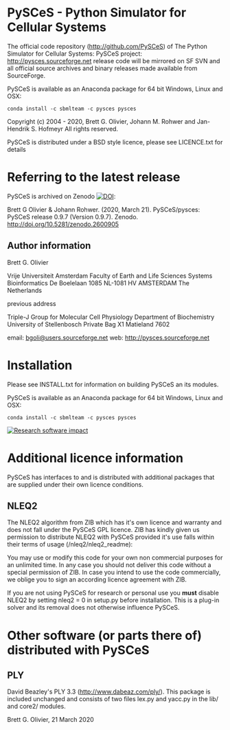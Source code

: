 # PySCeS - Python Simulator for Cellular Systems

The official code repository (http://github.com/PySCeS) of The Python Simulator for Cellular Systems: PySCeS project: http://pysces.sourceforge.net release code will be mirrored on SF SVN and all official source archives and binary releases made available from SourceForge.

PySCeS is available as an Anaconda package for 64 bit Windows, Linux and OSX:

```
conda install -c sbmlteam -c pysces pysces

```

Copyright (c) 2004 - 2020, Brett G. Olivier, Johann M. Rohwer and Jan-Hendrik S. Hofmeyr
All rights reserved.

PySCeS is distributed under a BSD style licence, please see LICENCE.txt for details

# Referring to the latest release

PySCeS is archived on Zenodo [![DOI](https://zenodo.org/badge/DOI/10.5281/zenodo.2600906.svg)](https://doi.org/10.5281/zenodo.2600906):

 Brett G Olivier & Johann Rohwer. (2020, March 21). PySCeS/pysces: PySCeS release 0.9.7 (Version 0.9.7). Zenodo. http://doi.org/10.5281/zenodo.2600905


## Author information

Brett G. Olivier

Vrije Universiteit Amsterdam
Faculty of Earth and Life Sciences
Systems Bioinformatics
De Boelelaan 1085
NL-1081 HV AMSTERDAM
The Netherlands

previous address

Triple-J Group for Molecular Cell Physiology
Department of Biochemistry
University of Stellenbosch
Private Bag X1
Matieland
7602

email: bgoli@users.sourceforge.net
web:   http://pysces.sourceforge.net

# Installation

Please see INSTALL.txt for information on building PySCeS an its modules.

PySCeS is available as an Anaconda package for 64 bit Windows, Linux and OSX:

```
conda install -c sbmlteam -c pysces pysces
```

[![Research software impact](http://depsy.org/api/package/pypi/PySCeS/badge.svg)](http://depsy.org/package/python/PySCeS)

# Additional licence information

PySCeS has interfaces to and is distributed with additional packages that
are supplied under their own licence conditions.

## NLEQ2

The NLEQ2 algorithm from ZIB which has it's own licence and warranty
and does not fall under the PySCeS GPL licence. ZIB has kindly given us
permission to distribute NLEQ2 with PySCeS provided it's use falls
within their terms of usage (/nleq2/nleq2_readme):

You may use or modify this code for your own non commercial
purposes for an unlimited time.
In any case you should not deliver this code without a special
permission of ZIB.
In case you intend to use the code commercially, we oblige you
to sign an according licence agreement with ZIB.

If you are not using PySCeS for research or personal use you **must** disable
NLEQ2 by setting nleq2 = 0 in setup.py before installation. This is a plug-in
solver and its removal does not otherwise influence PySCeS.

# Other software (or parts there of) distributed with PySCeS

## PLY

David Beazley's PLY 3.3 (http://www.dabeaz.com/ply/). This package is included
unchanged and consists of two files lex.py and yacc.py in the lib/ and core2/
modules.

Brett G. Olivier, 21 March 2020
